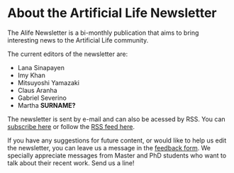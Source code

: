 # About the Artificial Life Newsletter

The Alife Newsletter is a bi-monthly publication that aims to bring interesting news to the Artificial Life community.

The current editors of the newsletter are: 
- Lana Sinapayen
- Imy Khan
- Mitsuyoshi Yamazaki
- Claus Aranha
- Gabriel Severino
- Martha **SURNAME?**

The newsletter is sent by e-mail and can also be acessed by RSS. You
can [subscribe here](https://forms.gle/QpQ68xhvSMt4wiv89) or follow
the [RSS feed here](https://alife-newsletter.github.io/Newsletter/RSS.xml).

If you have any suggestions for future content, or would like to help us edit the newsletter, you can leave us a message in the [feedback form](https://forms.gle/jv7FdtdbWVTaTFGd9). We specially appreciate messages from Master and PhD students who want to talk about their recent work. Send us a line!